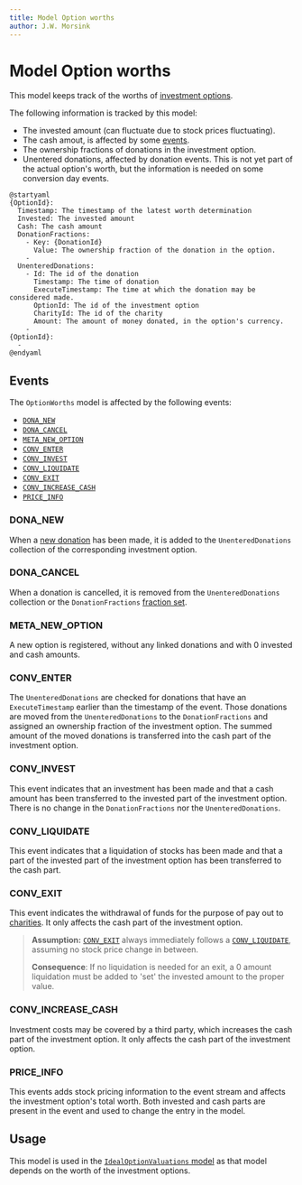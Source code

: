 ```yaml
---
title: Model Option worths
author: J.W. Morsink
---
```


# Model Option worths

This model keeps track of the worths of [investment options](../option).

The following information is tracked by this model:

* The invested amount (can fluctuate due to stock prices fluctuating). 
* The cash amout, is affected by some [events](../event).
* The ownership fractions of donations in the investment option.
* Unentered donations, affected by donation events. This is not yet part of the actual option's worth, but the information is needed on some conversion day events.

```plantuml
@startyaml
{OptionId}:
  Timestamp: The timestamp of the latest worth determination
  Invested: The invested amount
  Cash: The cash amount
  DonationFractions:
    - Key: {DonationId}
      Value: The ownership fraction of the donation in the option.
    - 
  UnenteredDonations:
    - Id: The id of the donation
      Timestamp: The time of donation
      ExecuteTimestamp: The time at which the donation may be considered made.
      OptionId: The id of the investment option
      CharityId: The id of the charity
      Amount: The amount of money donated, in the option's currency.
    - 
{OptionId}:
  -
@endyaml
```

## Events

The `OptionWorths` model is affected by the following events:

* [`DONA_NEW`](../events/DONA_NEW)
* [`DONA_CANCEL`](../events/DONA_CANCEL)
* [`META_NEW_OPTION`](../events/META_NEW_OPTION)
* [`CONV_ENTER`](../events/CONV_ENTER)
* [`CONV_INVEST`](../events/CONV_INVEST)
* [`CONV_LIQUIDATE`](../events/CONV_LIQUIDATE)
* [`CONV_EXIT`](../events/CONV_EXIT)
* [`CONV_INCREASE_CASH`](../events/CONV_INCREASE_CASH)
* [`PRICE_INFO`](../events/PRICE_INFO)

### DONA_NEW

When a [new donation](../donation) has been made, it is added to the `UnenteredDonations` collection of the corresponding investment option.

### DONA_CANCEL

When a donation is cancelled, it is removed from the `UnenteredDonations` collection or the `DonationFractions` [fraction set](../fraction_set).

### META_NEW_OPTION

A new option is registered, without any linked donations and with 0 invested and cash amounts.

### CONV_ENTER

The `UnenteredDonations` are checked for donations that have an `ExecuteTimestamp` earlier than the timestamp of the event. 
Those donations are moved from the `UnenteredDonations` to the `DonationFractions` and assigned an ownership fraction of the investment option.
The summed amount of the moved donations is transferred into the cash part of the investment option.

### CONV_INVEST

This event indicates that an investment has been made and that a cash amount has been transferred to the invested part of the investment option.
There is no change in the `DonationFractions` nor the `UnenteredDonations`.

### CONV_LIQUIDATE

This event indicates that a liquidation of stocks has been made and that a part of the invested part of the investment option has been transferred to the cash part.

### CONV_EXIT

This event indicates the withdrawal of funds for the purpose of pay out to [charities](.charities). 
It only affects the cash part of the investment option.

> **Assumption:** [`CONV_EXIT`](../events/CONV_EXIT) always immediately follows a [`CONV_LIQUIDATE`](../events/CONV_LIQUIDATE), assuming no stock price change in between. 
>
> **Consequence**:  If no liquidation is needed for an exit, a 0 amount liquidation must be added to 'set' the invested amount to the proper value.

### CONV_INCREASE_CASH

Investment costs may be covered by a third party, which increases the cash part of the investment option.
It only affects the cash part of the investment option.

### PRICE_INFO

This events adds stock pricing information to the event stream and affects the investment option's total worth.
Both invested and cash parts are present in the event and used to change the entry in the model.

## Usage

This model is used in the [`IdealOptionValuations` model](./ideal_option_valuations) as that model depends on the worth of the investment options.
